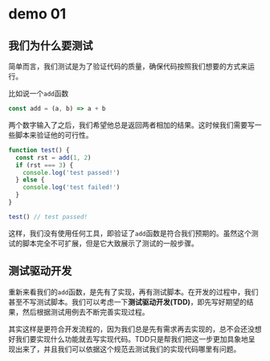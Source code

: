 # demo 01

## 我们为什么要测试
简单而言，我们测试是为了验证代码的质量，确保代码按照我们想要的方式来运行。

比如说一个`add`函数
``` js
const add = (a, b) => a + b
```

两个数字输入了之后，我们希望他总是返回两者相加的结果。这时候我们需要写一些脚本来验证他的可行性。
``` js
function test() {
  const rst = add(1, 2)
  if (rst === 3) {
    console.log('test passed!')
  } else {
    console.log('test failed!')
  }
}

test() // test passed!
```

这样，我们没有使用任何工具，即验证了`add`函数是符合我们预期的。虽然这个测试的脚本完全不可扩展，但是它大致展示了测试的一般步骤。

## 测试驱动开发

重新来看我们的`add`函数，是先有了实现，再有测试脚本。在开发的过程中，我们甚至不写测试脚本。我们可以考虑一下**测试驱动开发(TDD)**，即先写好期望的结果，然后根据测试用例去不断完善实现过程。

其实这样是更符合开发流程的，因为我们总是先有需求再去实现的，总不会还没想好我们要实现什么功能就去写实现代码。TDD只是帮我们把这一步更加具象地呈现出来了，并且我们可以依据这个规范去测试我们的实现代码哪里有问题。